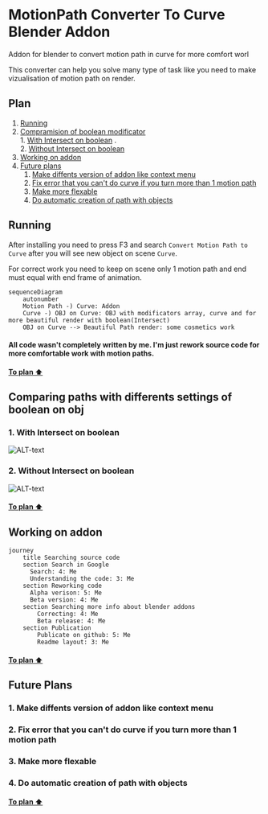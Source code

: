 # MotionPath Converter To Curve Blender Addon
Addon for blender to convert motion path in curve for more comfort worl

This converter can help you solve many type of task like you need to make vizualisation of motion path on render. 

## Plan

1.    [Running](https://github.com/XRenso/MotionPathConverterBlender/blob/main/README.md#running)
2.    [Compramision of boolean modificator](https://github.com/XRenso/MotionPathConverterBlender/edit/main/README.md#comparing-paths-with-differents-settings-of-boolean-on-obj)   
    1.    [With Intersect on boolean](https://github.com/XRenso/MotionPathConverterBlender/edit/main/README.md#1-with-intersect-on-boolean)
    .    
    2.    [Without Intersect on boolean](https://github.com/XRenso/MotionPathConverterBlender/edit/main/README.md#2-without-intersect-on-boolean)
3.  [Working on addon](https://github.com/XRenso/MotionPathConverterBlender/edit/main/README.md#working-on-addon)
4.  [Future plans](https://github.com/XRenso/MotionPathConverterBlender/edit/main/README.md#future-plans)
    1.    [Make diffents version of addon like context menu](https://github.com/XRenso/MotionPathConverterBlender/edit/main/README.md#1-make-diffents-version-of-addon-like-context-menu)
    2.    [Fix error that you can't do curve if you turn more than 1 motion path](https://github.com/XRenso/MotionPathConverterBlender/edit/main/README.md#2-fix-error-that-you-cant-do-curve-if-you-turn-more-than-1-motion-path)
    3.    [Make more flexable](https://github.com/XRenso/MotionPathConverterBlender/edit/main/README.md#3-make-more-flexable)
    4.    [Do automatic creation of path with objects](https://github.com/XRenso/MotionPathConverterBlender/edit/main/README.md#4-do-automatic-creation-of-path-with-objects)





## Running
After installing you need to press F3 and search `Convert Motion Path to Curve` after you will see new object on scene `Curve`.

For correct work you need to keep on scene only 1 motion path and end must equal with end frame of animation.

```mermaid
sequenceDiagram
    autonumber
    Motion Path -) Curve: Addon
    Curve -) OBJ on Curve: OBJ with modificators array, curve and for more beautiful render with boolean(Intersect)
    OBJ on Curve --> Beautiful Path render: some cosmetics work
```


#### All code wasn't completely written by me. I'm just rework source code for more comfortable work with motion paths.

#### [To plan :arrow_up:](https://github.com/XRenso/MotionPathConverterBlender/edit/main/README.md#plan)

## Comparing paths with differents settings of boolean on obj
### 1. With Intersect on boolean
![ALT-text](https://im3.ezgif.com/tmp/ezgif-3-0141be9a1d.gif "With Intersect on boolean")

### 2. Without Intersect on boolean
![ALT-text](https://im3.ezgif.com/tmp/ezgif-3-1efe10c9b3.gif "Without Intersect on boolean")

#### [To plan :arrow_up:](https://github.com/XRenso/MotionPathConverterBlender/edit/main/README.md#plan)

## Working on addon

```mermaid
journey
    title Searching source code
    section Search in Google
      Search: 4: Me
      Understanding the code: 3: Me
    section Reworking code
      Alpha verison: 5: Me
      Beta version: 4: Me
    section Searching more info about blender addons
        Correcting: 4: Me
        Beta release: 4: Me
    section Publication
        Publicate on github: 5: Me
        Readme layout: 3: Me

```
#### [To plan :arrow_up:](https://github.com/XRenso/MotionPathConverterBlender/edit/main/README.md#plan)

## Future Plans

### 1. Make diffents version of addon like context menu
### 2. Fix error that you can't do curve if you turn more than 1 motion path
### 3. Make more flexable
### 4. Do automatic creation of path with objects

#### [To plan :arrow_up:](https://github.com/XRenso/MotionPathConverterBlender/edit/main/README.md#plan)
